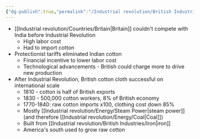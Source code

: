 ```yaml
---
{"dg-publish":true,"permalink":"/Industrial revolution/British Industries/Cotton/"}
---
```


* [[Industrial revolution/Countries/Britain\|Britain]] couldn't compete with India before Industrial Revolution
	* High labor cost
	* Had to import cotton
* Protectionist tariffs eliminated Indian cotton
	* Financial incentive to lower labor cost
	* Technological advancements - British could charge more to drive new production
* After Industrial Revolution, British cotton cloth successful on international scale
	* 1810 - cotton is half of British exports
	* 1830 - 500,000 cotton workers, 8% of British economy
	* 1770-1840: raw cotton imports x100, clothing cost down 85%
	* Mostly [[Industrial revolution/Energy/Steam Power\|steam power]](and therefore [[Industrial revolution/Energy/Coal\|Coal]])
	* Built from [[Industrial revolution/British Industries/Iron\|iron]]
	* America's south used to grow raw cotton